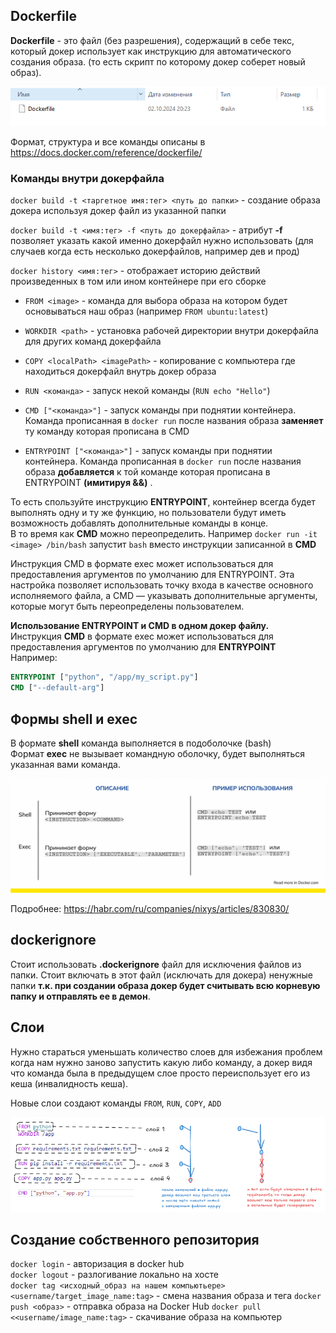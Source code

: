 ## Dockerfile
**Dockerfile** - это файл (без разрешения), содержащий в себе текс, который докер использует как инструкцию для автоматического создания образа. (то есть скрипт по которому докер соберет новый образ).

![alt text](./pictures/dockerfile.png)

Формат, структура и все команды описаны в https://docs.docker.com/reference/dockerfile/

### Команды внутри докерфайла
`docker build -t <таргетное имя:тег> <путь до папки>` - создание образа докера используя докер файл из указанной папки

`docker build -t <имя:тег> -f <путь до докерфайла>` - атрибут **-f** позволяет указать какой именно докерфайл нужно использовать (для случаев когда есть несколько докерфайлов, например дев и прод)

`docker history <имя:тег>` - отображает историю действий произведенных в том или ином контейнере при его сборке

- `FROM <image>` - команда для выбора образа на котором будет основываться наш образ (например `FROM ubuntu:latest`)
- `WORKDIR <path>` - установка рабочей директории внутри докерфайла для других команд докерфайла
- `COPY <localPath> <imagePath>` - копирование с компьютера где находиться докерфайл внутрь докер образа 
- `RUN <команда>` - запуск некой команды (`RUN echo "Hello"`)

- `CMD ["<команда>"]` - запуск команды при поднятии контейнера. Команда прописанная в `docker run` после названия образа **заменяет** ту команду которая прописана в CMD
- `ENTRYPOINT ["<команда>"]` - запуск команды при поднятии контейнера. Команда прописанная в `docker run` после названия образа **добавляется** к той команде которая прописана в ENTRYPOINT **(имитируя &&)** .   
  
То есть спользуйте инструкцию **ENTRYPOINT**, контейнер всегда будет выполнять одну и ту же функцию, но пользователи будут иметь возможность добавлять дополнительные команды в конце.  
В то время как **CMD** можно переопределить. Например `docker run -it <image> /bin/bash` запустит `bash` вместо инструкции записанной в **CMD**

Инструкция CMD в формате exeс может использоваться для предоставления аргументов по умолчанию для ENTRYPOINT. Эта настройка позволяет использовать точку входа в качестве основного исполняемого файла, а CMD — указывать дополнительные аргументы, которые могут быть переопределены пользователем.

**Использование ENTRYPOINT и CMD в одном докер файлу.**  
Инструкция **CMD** в формате exeс может использоваться для предоставления аргументов по умолчанию для **ENTRYPOINT**  
Например:
```dockerfile
ENTRYPOINT ["python", "/app/my_script.py"]
CMD ["--default-arg"]
```

## Формы shell и exec

В формате **shell** команда выполняется в подоболочке (bash)  
Формат **exec** не вызывает командную оболочку, будет выполняться указанная вами команда.

![alt text](./pictures/shell_and_exec.png)


Подробнее:
https://habr.com/ru/companies/nixys/articles/830830/

## dockerignore

Стоит использовать **.dockerignore** файл для исключения файлов из папки. Стоит включать в этот файл (исключать для докера) ненужные папки **т.к. при создании образа докер будет считывать всю корневую папку и отправлять ее в демон**.

## Слои

Нужно стараться уменьшать количество слоев для избежания проблем когда нам нужно заново запустить какую либо команду, а докер видя что команда была в предыдущем слое просто переиспользует его из кеша (инвалидность кеша).

Новые слои создают команды `FROM`, `RUN`, `COPY`, `ADD`

![alt text](./pictures/image_layers.png)


## Создание собственного репозитория
`docker login` - авторизация в docker hub  
`docker logout` - разлогивание локально на хосте  
`docker tag <исходный_образ на нашем компьютьере> <username/target_image_name:tag>`  - смена названия образа и тега
`docker push <образ>` - отправка образа на Docker Hub
`docker pull <<username/image_name:tag>` - скачивание образа на компьютер
